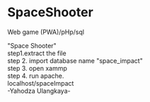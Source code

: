 # SpaceShooter
Web game (PWA)/pHp/sql

"Space Shooter"<br>
step1.extract the file<br>
step 2. import database name "space_impact"<br>
step 3. open xammp<br>
step 4. run apache.<br>
localhost/spaceImpact<br>
-Yahodza Ulangkaya-
